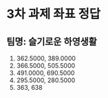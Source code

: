 
# **3차 과제 좌표 정답**

## **팀명: 슬기로운 하영생활**

1. 362.5000,  389.0000
2. 366.5000,  505.5000
3. 491.0000,  690.5000
4. 295.5000,  280.5000
5. 363,   638
